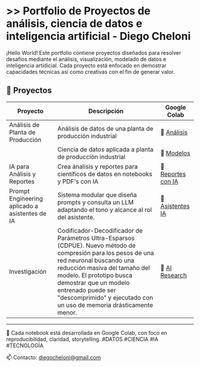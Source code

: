 # >> Portfolio de Proyectos de análisis, ciencia de datos e inteligencia artificial - Diego Cheloni

¡Hello World! Este portfolio contiene proyectos diseñados para resolver desafíos mediante el análisis, visualización, modelado de datos e inteligencia artidicial. Cada proyecto está enfocado en demostrar capacidades técnicas así como creativas con el fin de generar valor.

## 📁 Proyectos

| Proyecto                        | Descripción                                                                 | Google Colab |
|--------------------------------|-----------------------------------------------------------------------------|--------------|
| Análisis de Planta de Producción | Análisis de datos de una planta de producción industrial                   | 🔗 [Análisis](https://colab.research.google.com/drive/1RPbONx10-G5MbQBjkdpjGTzvUrj-3iBv?usp=drive_link) |
|                                  | Ciencia de datos aplicada a planta de producción industrial                | 🔗 [Modelos](https://colab.research.google.com/drive/186IKwWqMGA7pCbReH6u5HnjaKk7YgmZO?usp=drive_link) | 
| IA para Análisis y Reportes      | Crea ánalisis y reportes para científicos de datos en notebooks y PDF's con IA    | 🔗 [Reportes con IA](https://colab.research.google.com/drive/1Qy9Yn6_V09p53u6SXhCgwyF9G96YBB8U?usp=drive_link) | 
| Prompt Engineering aplicado a asistentes de IA | Sistema modular que diseña prompts y consulta un LLM adaptando el tono y alcance al rol del asistente. | 🔗 [Asistentes IA](https://colab.research.google.com/drive/1carwlZ8U0qAunazqu0E4T0MM6Q0ur73W?usp=sharing) | 
| Investigación | Codificador-Decodificador de Parámetros Ultra-Esparsos (CDPUE). Nuevo método de compresión para los pesos de una red neuronal buscando una reducción masiva del tamaño del modelo. El prototipo busca demostrar que un modelo entrenado puede ser "descomprimido" y ejecutado con un uso de memoria drásticamente menor.  | 🔗 [AI Research](https://colab.research.google.com/drive/1TsRjBJjCHLjSD_FHb0KE2lLJ_guj7CI7?usp=sharing) |
---


🧪 Cada notebook está desarrollada en Google Colab, con foco en reproducibilidad, claridad, storytelling. #DATOS #CIENCIA #IA #TECNOLOGÍA

📫 Contacto: diegocheloni@gmail.com 



